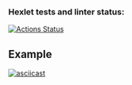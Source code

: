 ### Hexlet tests and linter status:
[![Actions Status](https://github.com/byehard/frontend-project-lvl2/workflows/hexlet-check/badge.svg)](https://github.com/byehard/frontend-project-lvl2/actions)

## Example
[![asciicast](https://asciinema.org/a/mrpFecY4DvJBd4muERAyN4w3X.svg)](https://asciinema.org/a/mrpFecY4DvJBd4muERAyN4w3X)